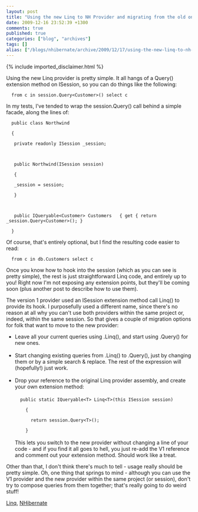 ```yaml
---
layout: post
title: "Using the new Linq to NH Provider and migrating from the old one"
date: 2009-12-16 23:52:39 +1300
comments: true
published: true
categories: ["blog", "archives"]
tags: []
alias: ["/blogs/nhibernate/archive/2009/12/17/using-the-new-linq-to-nh-provider-and-migrating-from-the-old-one.aspx"]
---
```

<!-- more -->
{% include imported_disclaimer.html %}
<p>Using the new Linq provider is pretty simple. It all hangs of a Query() extension method on ISession, so you can do things like the following:</p><code>  from c in session.Query&lt;Customer&gt;() select c</code><br />
<p>In my tests, I've tended to wrap the session.Query() call behind a simple facade, along the lines of:</p><code>  public class Northwind<br />
  {<br />
   private readonly ISession _session;<br />
<br />
   public Northwind(ISession session)<br />
   {<br />
   _session = session;<br />
   }<br />
<br />
   public IQueryable&lt;Customer&gt; Customers   { get { return _session.Query&lt;Customer&gt;(); }<br />
  }<br /></code>
<p>Of course, that's entirely optional, but I find the resulting code easier to read:</p><code>  from c in db.Customers select c</code><br />
<p>Once you know how to hook into the session (which as you can see is pretty simple), the rest is just straightforward Linq code, and entirely up to you! Right now I'm not exposing any extension points, but they'll be coming soon (plus another post to describe how to use them).</p>
<p>The version 1 provider used an ISession extension method call Linq() to provide its hook. I purposefully used a different name, since there's no reason at all why you can't use both providers within the same project or, indeed, within the same session. So that gives a couple of migration options for folk that want to move to the new provider:</p>
<ul>
  <li>Leave all your current queries using .Linq(), and start using .Query() for new ones.</li>

  <li style="list-style: none"><br /></li>

  <li>Start changing existing queries from .Linq() to .Query(), just by changing them or by a simple search &amp; replace. The rest of the expression will (hopefully!) just work.</li>

  <li style="list-style: none"><br /></li>

  <li>Drop your reference to the original Linq provider assembly, and create your own extension method:<br />
  <br />
  <code>  public static IQueryable&lt;T&gt; Linq&lt;T&gt;(this ISession session)<br />
    {<br />
      return session.Query&lt;T&gt;();<br />
    }</code><br />
  <br />
  This lets you switch to the new provider without changing a line of your code - and if you find it all goes to hell, you just re-add the V1 reference and comment out your extension method. Should work like a treat.</li>
</ul>
<p>Other than that, I don't think there's much to tell - usage really should be pretty simple. Oh, one thing that springs to mind - although you can use the V1 provider and the new provider within the same project (or session), don't try to compose queries from them together; that's really going to do weird stuff!</p>
<div class="posttagsblock"><a href="http://technorati.com/tag/Linq" rel="tag">Linq</a>, <a href="http://technorati.com/tag/NHibernate" rel="tag">NHibernate</a></div>
